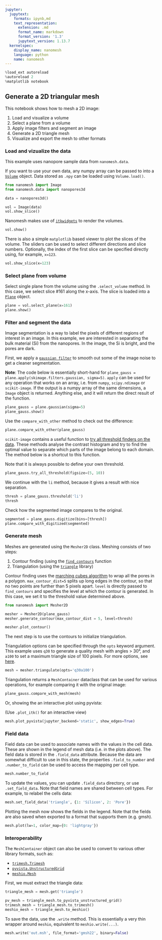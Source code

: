 ```yaml
---
jupyter:
  jupytext:
    formats: ipynb,md
    text_representation:
      extension: .md
      format_name: markdown
      format_version: '1.3'
      jupytext_version: 1.13.7
  kernelspec:
    display_name: nanomesh
    language: python
    name: nanomesh
---
```


```python
%load_ext autoreload
%autoreload 2
%matplotlib notebook
```

## Generate a 2D triangular mesh

This notebook shows how to mesh a 2D image:

1. Load and visualize a volume
2. Select a plane from a volume
3. Apply image filters and segment an image
4. Generate a 2D triangle mesh
5. Visualize and export the mesh to other formats


### Load and vizualize the data

This example uses nanopore sample data from `nanomesh.data`.

If you want to use your own data, any numpy array can be passed to into a [`Volume`](https://nanomesh.readthedocs.io/en/latest/nanomesh.volume.html#nanomesh.volume.Volume) object. Data stored as `.npy` can be loaded using `Volume.load()`.

```python
from nanomesh import Image
from nanomesh.data import nanopores3d

data = nanopores3d()

vol = Image(data)
vol.show_slice()
```

Nanomesh makes use of [`itkwidgets`](https://github.com/InsightSoftwareConsortium/itkwidgets) to render the volumes.

```python
vol.show()
```

There is also a simple `matplotlib` based viewer to plot the slices of the volume. The sliders can be used to select different directions and slice numbers. Optionally, the index of the first slice can be specified directly using, for example, `x=123`.

```python
vol.show_slice(x=123)
```

### Select plane from volume

Select single plane from the volume using the `.select_volume` method. In this case, we select slice #161 along the x-axis. The slice is loaded into a [`Plane`](https://nanomesh.readthedocs.io/en/latest/nanomesh.image.html#nanomesh.image.Plane) object.

```python
plane = vol.select_plane(x=161)
plane.show()
```

### Filter and segment the data

Image segmentation is a way to label the pixels of different regions of interest in an image. In this example, we are interested in separating the bulk material (Si) from the nanopores. In the image, the Si is bright, and the pores are dark.

First, we apply a [`gaussian filter`](https://scikit-image.org/docs/dev/api/skimage.filters.html#skimage.filters.gaussian) to smooth out some of the image noise to get a cleaner segmentation.

**Note**: The code below is essentially short-hand for `plane_gauss = plane.apply(skimage.filters.gaussian, sigma=5)`. `apply` can be used for any operation that works on an array, i.e. from `numpy`, `scipy.ndimage` or `scikit-image`. If the output is a numpy array of the same dimensions, a `Image` object is returned. Anything else, and it will return the direct result of the function.

```python
plane_gauss = plane.gaussian(sigma=5)
plane_gauss.show()
```

Use the `compare_with_other` method to check out the difference:

```python
plane.compare_with_other(plane_gauss)
```

`scikit-image` contains a useful function to [try all threshold finders on the data](https://scikit-image.org/docs/stable/api/skimage.filters.html#skimage.filters.try_all_threshold). These methods analyse the contrast histogram and try to find the optimal value to separate which parts of the image belong to each domain. The method below is a shortcut to this function.

Note that it is always possible to define your own threshold.

```python
plane_gauss.try_all_threshold(figsize=(5, 10))
```

We continue with the `li` method, because it gives a result with nice separation.

```python
thresh = plane_gauss.threshold('li')
thresh
```

Check how the segmented image compares to the original.

```python
segmented = plane_gauss.digitize(bins=[thresh])
plane.compare_with_digitized(segmented)
```

### Generate mesh


Meshes are generated using the `Mesher2D` class. Meshing consists of two steps:

1. Contour finding (using the [`find_contours`](https://scikit-image.org/docs/dev/api/skimage.measure.html#skimage.measure.find_contours) function
2. Triangulation (using the [`triangle`](https://rufat.be/triangle/) library)

Contour finding uses the [marching cubes algorithm](https://en.wikipedia.org/wiki/Marching_cubes) to wrap all the pores in a polygon. `max_contour_dist=5` splits up long edges in the contour, so that no two points are further than 5 pixels apart. `level` is directly passed to `find_contours` and specifies the level at which the contour is generated. In this case, we set it to the threshold value determined above.

```python tags=[]
from nanomesh import Mesher2D

mesher = Mesher2D(plane_gauss)
mesher.generate_contour(max_contour_dist = 5, level=thresh)

mesher.plot_contour()
```

The next step is to use the contours to initialize triangulation.

Triangulation options can be specified through the `opts` keyword argument. This example uses `q30` to generate a quality mesh with angles > 30°, and `a100` to set a maximum triangle size of 100 pixels. For more options, see [here](https://rufat.be/triangle/API.html#triangle.triangulate).

```python
mesh = mesher.triangulate(opts='q30a100')
```

Triangulation returns a `MeshContainer` dataclass that can be used for various operations, for example comparing it with the original image:

```python
plane_gauss.compare_with_mesh(mesh)
```

Or, showing the an interactive plot using pyvista:

(Use `.plot_itk()` for an interactive view)

```python
mesh.plot_pyvista(jupyter_backend='static', show_edges=True)
```

### Field data

Field data can be used to associate names with the values in the cell data. These are shown in the legend of mesh data (i.e. in the plots above). The field data is stored in the `.field_data` attribute. Because the data are somewhat difficult to use in this state, the properties `.field_to_number` and `.number_to_field` can be used to access the mapping per cell type.

```python
mesh.number_to_field
```

To update the values, you can update `.field_data` directory, or use `.set_field_data`. Note that field names are shared between cell types. For example, to relabel the cells data:



```python
mesh.set_field_data('triangle', {1: 'Silicon', 2: 'Pore'})
```

Plotting the mesh now shows the fields in the legend. Note that the fields are also saved when exported to a format that supports them (e.g. gmsh).

```python
mesh.plot(lw=1, color_map={0: 'lightgray'})
```

### Interoperability

The `MeshContainer` object can also be used to convert to various other library formats, such as:

- [`trimesh.Trimesh`](https://trimsh.org/trimesh.base.html#trimesh.base.Trimesh)
- [`pyvista.UnstructuredGrid`](https://docs.pyvista.org/examples/00-load/create-unstructured-surface.html)
- [`meshio.Mesh`](https://docs.pyvista.org/examples/00-load/create-unstructured-surface.html)

First, we must extract the triangle data:

```python
triangle_mesh = mesh.get('triangle')

pv_mesh = triangle_mesh.to_pyvista_unstructured_grid()
trimesh_mesh = triangle_mesh.to_trimesh()
meshio_mesh = triangle_mesh.to_meshio()
```

To save the data, use the `.write` method. This is essentially a very thin wrapper around `meshio`, equivalent to `meshio.write(...)`.

```python
mesh.write('out.msh', file_format='gmsh22', binary=False)
```
